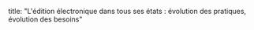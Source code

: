 title: "L'édition électronique dans tous ses états : évolution des pratiques, évolution des besoins"